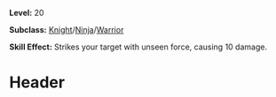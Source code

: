 <!-- TITLE: Skill: Throw Stone -->
<!-- SUBTITLE:  -->

**Level:** 20

**Subclass:** [Knight](knight)/[Ninja](ninja)/[Warrior](warrior)

**Skill Effect:** Strikes your target with unseen force, causing 10 damage.

# Header